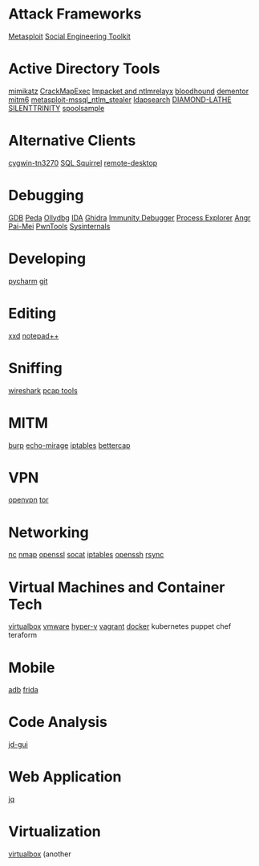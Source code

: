 <!-- TITLE: Tools -->
<!-- SUBTITLE: Lots of Tools I use-->

# Attack Frameworks
[Metasploit](/metasploit-main)
[Social Engineering Toolkit](/set)

# Active Directory Tools
[mimikatz](/mimikatz)
[CrackMapExec](/crackmapexec)
[Impacket and ntlmrelayx](/ntlmrelayx)
[bloodhound](/bloodhound)
[dementor](/dementor)
[mitm6](/mitm6)
[metasploit-mssql_ntlm_stealer](/mssql_ntlm_stealer)
[ldapsearch](/ldapsearch)
[DIAMOND-LATHE](/diamond-lathe)
[SILENTTRINITY](/silent-trinity)
[spoolsample](/spoolsample)
# Alternative Clients
[cygwin-tn3270](/tn3270)
[SQL Squirrel](/sqlsquirrel)
[remote-desktop](/remote-desktop)

# Debugging
[GDB](/gdb)
[Peda](/peda)
[Ollydbg](/ollydbg)
[IDA](/ida)
[Ghidra](/ghidra)
[Immunity Debugger](/immunity-debugger)
[Process Explorer](/process-explorer)
[Angr](/angr)
[Pai-Mei](/pai-mei-updated)
[PwnTools](/pwntools)
[Sysinternals](/sysinternals)

# Developing
[pycharm](/pycharm)
[git](/git-intro)
# Editing
[xxd](/xxd)
[notepad++](/notepadplusplus)

# Sniffing
[wireshark](/wireshark)
[pcap tools](/pcap)
# MITM
[burp](/burp)
[echo-mirage](/echo-mirage)
[iptables](/iptables-tricks)
[bettercap](/bettercap)
# VPN
[openvpn](/openvpn)
[tor](/tor)
# Networking
[nc](/netcat)
[nmap](/nmap)
[openssl](/openssl)
[socat](/socat)
[iptables](/iptables)
[openssh](/openssh)
[rsync](/rsync)

# Virtual Machines and Container Tech
[virtualbox](/virtualbox)
[vmware](/vmware)
[hyper-v](/hyperv)
[vagrant](/vagrant)
[docker](/docker)
kubernetes
puppet
chef
teraform

# Mobile
[adb](/adb)
[frida](/frida)

# Code Analysis
[jd-gui](/jdgui)

# Web Application
[jq](/jq)

# Virtualization
[virtualbox](/virtbox) (another 
